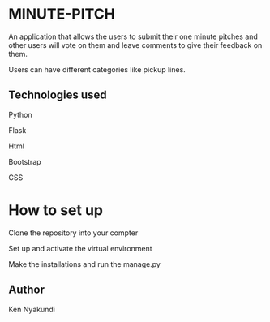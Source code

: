 # MINUTE-PITCH

An application that allows the users to submit their one minute pitches and other users will vote on them and leave comments to give their feedback on them.

Users can have different categories like pickup lines.

## Technologies used

Python

Flask

Html

Bootstrap

CSS

# How to set up

Clone the repository into your compter

Set up and activate the virtual environment

Make the installations and run the manage.py

## Author

Ken Nyakundi

